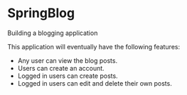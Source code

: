 # SpringBlog
Building a blogging application

This application will eventually have the following features:
* Any user can view the blog posts.
* Users can create an account.
* Logged in users can create posts.
* Logged in users can edit and delete their own posts.


